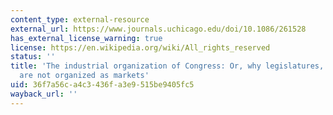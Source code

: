 ```yaml
---
content_type: external-resource
external_url: https://www.journals.uchicago.edu/doi/10.1086/261528
has_external_license_warning: true
license: https://en.wikipedia.org/wiki/All_rights_reserved
status: ''
title: 'The industrial organization of Congress: Or, why legislatures, like firms,
  are not organized as markets'
uid: 36f7a56c-a4c3-436f-a3e9-515be9405fc5
wayback_url: ''
---
```

